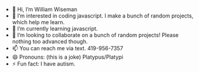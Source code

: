 - 👋 Hi, I’m William Wiseman
- 👀 I’m interested in coding javascript. I make a bunch of random projects, which help me learn.
- 🌱 I’m currently learning javascript.
- 💞️ I’m looking to collaborate on a bunch of random projects! Please nothing too advanced though.
- 📫 You can reach me via text. 419-956-7357
- 😄 Pronouns: (this is a joke) Platypus/Platypi
- ⚡ Fun fact: I have autism.

<!---
WilliamWiseman/WilliamWiseman is a ✨ special ✨ repository because its `README.md` (this file) appears on your GitHub profile.
You can click the Preview link to take a look at your changes.
--->
